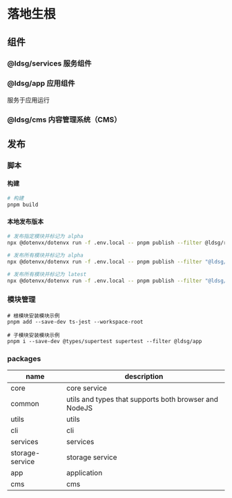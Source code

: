 # 落地生根

## 组件

### @ldsg/services 服务组件

### @ldsg/app 应用组件

服务于应用运行

### @ldsg/cms 内容管理系统（CMS）

## 发布

### 脚本

#### 构建

```sh
# 构建
pnpm build
```

#### 本地发布版本

```sh
# 发布指定模块并标记为 alpha
npx @dotenvx/dotenvx run -f .env.local -- pnpm publish --filter @ldsg/resource --tag alpha --no-git-checks

# 发布所有模块并标记为 alpha
npx @dotenvx/dotenvx run -f .env.local -- pnpm publish --filter "@ldsg/*" --tag alpha --no-git-checks

# 发布所有模块并标记为 latest
npx @dotenvx/dotenvx run -f .env.local -- pnpm publish --filter "@ldsg/*" --tag latest --no-git-checks
```

### 模块管理

```
# 根模块安装模块示例
pnpm add --save-dev ts-jest --workspace-root

# 子模块安装模块示例
pnpm i --save-dev @types/supertest supertest --filter @ldsg/app
```

### packages

| name            | description                                           |
| --------------- | ----------------------------------------------------- |
| core            | core service                                          |
| common          | utils and types that supports both browser and NodeJS |
| utils           | utils                                                 |
| cli             | cli                                                   |
| services        | services                                              |
| storage-service | storage service                                       |
| app             | application                                           |
| cms             | cms                                                   |
